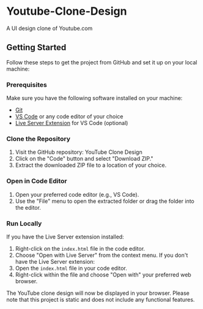 # Youtube-Clone-Design
A UI design clone of Youtube.com

## Getting Started
Follow these steps to get the project from GitHub and set it up on your local machine:

### Prerequisites
Make sure you have the following software installed on your machine:
- [Git](https://git-scm.com/)
- [VS Code](https://code.visualstudio.com/) or any code editor of your choice
- [Live Server Extension](https://marketplace.visualstudio.com/items?itemName=ritwickdey.LiveServer) for VS Code (optional)

### Clone the Repository
1. Visit the GitHub repository: YouTube Clone Design
2. Click on the "Code" button and select "Download ZIP."
3. Extract the downloaded ZIP file to a location of your choice.

### Open in Code Editor
1. Open your preferred code editor (e.g., VS Code).
2. Use the "File" menu to open the extracted folder or drag the folder into the editor.

### Run Locally
If you have the Live Server extension installed:
1. Right-click on the `index.html` file in the code editor.
2. Choose "Open with Live Server" from the context menu.
If you don't have the Live Server extension:
1. Open the `index.html` file in your code editor.
2. Right-click within the file and choose "Open with" your preferred web browser.

The YouTube clone design will now be displayed in your browser. Please note that this project is static and does not include any functional features.
